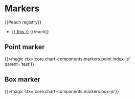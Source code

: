 # Markers

{{#each registry}}
* <a href="#{{ this}}">{{ this }}</a>
{{/each}}

## Point marker
{{>magic ctx='core.chart-components.markers.point.index-js' parent='test'}}

## Box marker
{{>magic ctx='core.chart-components.markers.box-js'}}
